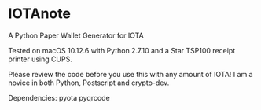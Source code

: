 # IOTAnote
A Python Paper Wallet Generator for IOTA

Tested on macOS 10.12.6 with Python 2.7.10 and a Star TSP100 receipt printer using CUPS.

Please review the code before you use this with any amount of IOTA!
I am a novice in both Python, Postscript and crypto-dev.

Dependencies:
pyota
pyqrcode

